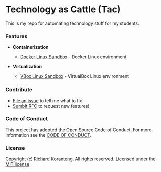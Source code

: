 # Technology as Cattle (Tac)  
This is my repo for automating technology stuff for my students.

### Features
* **Containerization**
  * [Docker Linux Sandbox](docker/linuxDocker.ps1) - Docker Linux environment

* **Virtualization**
  * [VBox Linux Sandbox](vbox/linuxVBox.ps1) - VirtualBox Linux environment

### Contribute
* [File an issue](#) to tell me what to fix
* [Sumbit RFC](#) to request new features)


### Code of Conduct
This project has adopted the Open Source Code of Conduct. For more information see the [CODE OF CONDUCT](CODE_OF_CONDUCT.md).

### License
Copyright (c) [Richard Koranteng](RKKoranteng.com). All rights reserved.
Licensed under the [MIT license](LICENSE.txt)
